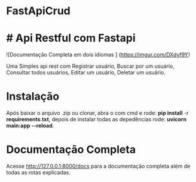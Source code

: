 # FastApiCrud

# # Api Restful com Fastapi


![Documentação Completa em dois idiomas ] (https://imgur.com/DXdyf9Y)

Uma Simples api rest com Registrar usuário, Buscar por um usuário, Consultar todos usuários, Editar um usuário, Deletar um usuário.

# Instalação
Após baixar o arquivo .zip ou clonar, abra o com cmd e rode: **pip install** -r **requirements**.**txt**, depois de instalar todas as depedências rode: **uvicorn main:app --reload**.

# Documentação Completa
Acesse http://127.0.0.1:8000/docs para a documentação completa além de todas as rotas explicadas.

 





